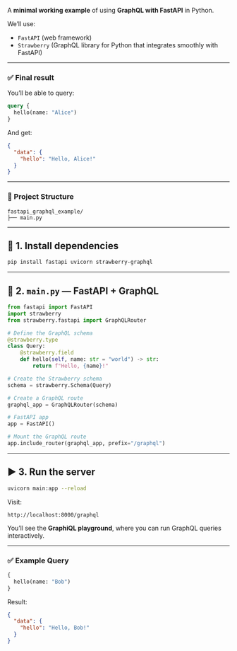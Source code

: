 A **minimal working example** of using **GraphQL with FastAPI** in Python.

We’ll use:

* `FastAPI` (web framework)
* `Strawberry` (GraphQL library for Python that integrates smoothly with FastAPI)

---

### ✅ Final result

You’ll be able to query:

```graphql
query {
  hello(name: "Alice")
}
```

And get:

```json
{
  "data": {
    "hello": "Hello, Alice!"
  }
}
```

---

### 📁 Project Structure

```
fastapi_graphql_example/
├── main.py
```

---

## 🔧 1. Install dependencies

```bash
pip install fastapi uvicorn strawberry-graphql
```

---

## 🧠 2. `main.py` — FastAPI + GraphQL

```python
from fastapi import FastAPI
import strawberry
from strawberry.fastapi import GraphQLRouter

# Define the GraphQL schema
@strawberry.type
class Query:
    @strawberry.field
    def hello(self, name: str = "world") -> str:
        return f"Hello, {name}!"

# Create the Strawberry schema
schema = strawberry.Schema(Query)

# Create a GraphQL route
graphql_app = GraphQLRouter(schema)

# FastAPI app
app = FastAPI()

# Mount the GraphQL route
app.include_router(graphql_app, prefix="/graphql")
```

---

## ▶️ 3. Run the server

```bash
uvicorn main:app --reload
```

Visit:

```
http://localhost:8000/graphql
```

You’ll see the **GraphiQL playground**, where you can run GraphQL queries interactively.

---

### ✅ Example Query

```graphql
{
  hello(name: "Bob")
}
```

Result:

```json
{
  "data": {
    "hello": "Hello, Bob!"
  }
}
```


